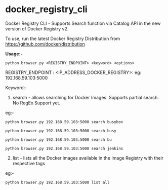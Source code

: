 # docker_registry_cli
Docker Registry CLI - Supports Search function via Catalog API in the new version of Docker Registry v2. 

To use, run the latest Docker Registry Distribution from https://github.com/docker/distribution

**Usage:-**


`python browser.py <REGISTRY_ENDPOINT> <keyword> <options>`


REGISTRY_ENDPOINT : <IP_ADDRESS_DOCKER_REGISTRY>:<PORT> eg: 192.168.59.103:5000

Keyword:-

1. search - allows searching for Docker Images. Supports partial search. No RegEx Support yet. 

eg:-

`python browser.py 192.168.59.103:5000 search busybox`

`python browser.py 192.168.59.103:5000 search busy`

`python browser.py 192.168.59.103:5000 search bu`

`python browser.py 192.168.59.103:5000 search jenkins`


2. list - lists all the Docker images available in the Image Registry with their respective tags 

eg:- 

`python browser.py 192.168.59.103:5000 list all`



